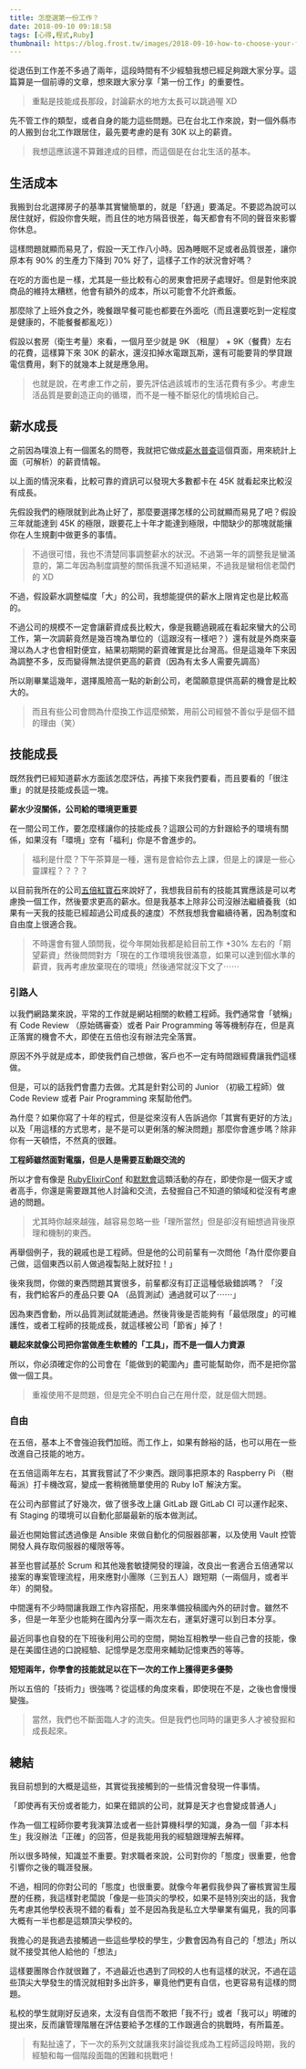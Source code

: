 ```yaml
---
title: 怎麼選第一份工作？
date: 2018-09-10 09:18:58
tags: [心得,程式,Ruby]
thumbnail: https://blog.frost.tw/images/2018-09-10-how-to-choose-your-first-job/thumbnail.jpg
---
```


從退伍到工作差不多過了兩年，這段時間有不少經驗我想已經足夠跟大家分享。這篇算是一個前導的文章，想來跟大家分享「第一份工作」的重要性。

> 重點是技能成長那段，討論薪水的地方太長可以跳過喔 XD

<!-- more -->

先不管工作的類型，或者自身的能力這些問題。已在台北工作來說，對一個外縣市的人搬到台北工作跟居住，最先要考慮的是有 30K 以上的薪資。

> 我想這應該還不算難達成的目標，而這個是在台北生活的基本。

## 生活成本

我搬到台北選擇房子的基準其實蠻簡單的，就是「舒適」要滿足。不要認為說可以居住就好，假設你會失眠，而且住的地方隔音很差，每天都會有不同的聲音來影響你休息。

這樣問題就顯而易見了，假設一天工作八小時。因為睡眠不足或者品質很差，讓你原本有 90% 的生產力下降到 70% 好了，這樣子工作的狀況會好嗎？

在吃的方面也是ㄧ樣，尤其是一些比較有心的房東會把房子處理好。但是對他來說商品的維持太糟糕，他會有額外的成本，所以可能會不允許煮飯。

那麼除了上班外食之外，晚餐跟早餐可能也都要在外面吃（而且還要吃到一定程度是健康的，不能餐餐都亂吃））

假設以套房（衛生考量）來看，一個月至少就是 9K （租屋） + 9K（餐費）左右的花費，這樣算下來 30K 的薪水，還沒扣掉水電跟瓦斯，還有可能要背的學貸跟電信費用，剩下的就幾本上就是應急用。

> 也就是說，在考慮工作之前，要先評估過該城市的生活花費有多少。考慮生活品質是要創造正向的循環，而不是一種不斷惡化的情境給自己。

## 薪水成長

之前因為噗浪上有一個匿名的問卷，我就把它做成[薪水普查](https://frost.tw/plurk-salary/)這個頁面，用來統計上面（可解析）的薪資情報。

以上面的情況來看，比較可靠的資訊可以發現大多數都卡在 45K 就看起來比較沒有成長。

先假設我們的極限就到此為止好了，那麼要選擇怎樣的公司就顯而易見了吧？假設三年就能達到 45K 的極限，跟要花上十年才能達到極限，中間缺少的那塊就能攘你在人生規劃中做更多的事情。

> 不過很可惜，我也不清楚同事調整薪水的狀況。不過第一年的調整我是蠻滿意的，第二年因為制度調整的關係我還不知道結果，不過我是蠻相信老闆們的 XD

不過，假設薪水調整幅度「大」的公司，我想能提供的薪水上限肯定也是比較高的。

不過公司的規模不一定會讓薪資成長比較大，像是我聽過親戚在看起來蠻大的公司工作，第一次調薪竟然是幾百塊為單位的（這跟沒有一樣吧？）還有就是外商來臺灣以為人才也會相對便宜，結果初期開的薪資確實是比台灣高。但是這幾年下來因為調整不多，反而變得無法提供更高的薪資（因為有太多人需要先調高）

所以剛畢業這幾年，選擇風險高一點的新創公司，老闆願意提供高薪的機會是比較大的。

> 而且有些公司會問為什麼換工作這麼頻繁，用前公司經營不善似乎是個不錯的理由（笑）

## 技能成長

既然我們已經知道薪水方面該怎麼評估，再接下來我們要看，而且要看的「很注重」的就是技能成長這一塊。

**薪水少沒關係，公司給的環境更重要**

在一間公司工作，要怎麼樣讓你的技能成長？這跟公司的方針跟給予的環境有關係，如果沒有「環境」空有「福利」你是不會進步的。

> 福利是什麼？下午茶算是一種，還有是會給你去上課，但是上的課是一些心靈課程？？？？

以目前我所在的公司[五倍紅寶石](https://5xruby.tw)來說好了，我想我目前有的技能其實應該是可以考慮換一個工作，然後要求更高的薪水。但是我基本上除非公司沒辦法繼續養我（如果有一天我的技能已經超過公司成長的速度）不然我想我會繼續待著，因為制度和自由度上很適合我。

> 不時還會有獵人頭問我，從今年開始我都是給目前工作 +30% 左右的「期望薪資」然後問問對方「現在的工作環境我很滿意，如果可以達到個水準的薪資，我再考慮放棄現在的環境」然後通常就沒下文了⋯⋯

### 引路人

以我們網路業來說，平常的工作就是網站相關的軟體工程師。我們通常會「號稱」有 Code Review （原始碼審查）或者 Pair Programming 等等機制存在，但是真正落實的機會不大，即使在五倍也沒有辦法完全落實。

原因不外乎就是成本，即使我們自己想做，客戶也不一定有時間跟經費讓我們這樣做。

但是，可以的話我們會盡力去做。尤其是針對公司的 Junior （初級工程師）做 Code Review 或者 Pair Programming 來幫助他們。

為什麼？如果你寫了十年的程式，但是從來沒有人告訴過你「其實有更好的方法」以及「用這樣的方式思考，是不是可以更俐落的解決問題」那麼你會進步嗎？除非你有一天頓悟，不然真的很難。

**工程師雖然面對電腦，但是人是需要互動跟交流的**

所以才會有像是 [RubyElixirConf](https://2018.rubyconf.tw/) 和[默默會](https://www.facebook.com/rubymokumokukai/)這類活動的存在，即使你是一個天才或者高手，你還是需要跟其他人討論和交流，去發掘自己不知道的領域和從沒有考慮過的問題。

> 尤其時你越來越強，越容易忽略一些「理所當然」但是卻沒有細想過背後原理和機制的東西。

再舉個例子，我的親戚也是工程師。但是他的公司前輩有一次問他「為什麼你要自己做，這個東西以前人做過複製貼上就好拉！」

後來我問，你做的東西問題其實很多，前輩都沒有訂正這種低級錯誤嗎？
「沒有，我們給客戶的產品只要 QA （品質測試）通過就可以了⋯⋯」

因為東西會動，所以品質測試就能通過。然後背後是否能夠有「最低限度」的可維護性，或者工程師的技能成長，就這樣被公司「節省」掉了！

**聽起來就像公司把你當做產生軟體的「工具」，而不是一個人力資源**

所以，你必須確定你的公司會在「能做到的範圍內」盡可能幫助你，而不是把你當做一個工具。

> 重複使用不是問題，但是完全不明白自己在用什麼，就是個大問題。

### 自由

在五倍，基本上不會強迫我們加班。而工作上，如果有餘裕的話，也可以用在一些改進自己技能的地方。

在五倍這兩年左右，其實我嘗試了不少東西。跟同事把原本的 Raspberry Pi （樹莓派）打卡機改寫，變成一套稍微簡單使用的 Ruby IoT 解決方案。

在公司內部嘗試了好幾次，做了很多改上讓 GitLab 跟 GitLab CI 可以運作起來、有 Staging 的環境可以自動化部屬最新的版本做測試。

最近也開始嘗試透過像是 Ansible 來做自動化的伺服器部署，以及使用 Vault 控管開發人員存取伺服器的權限等等。

甚至也嘗試基於 Scrum 和其他幾套敏捷開發的理論，改良出一套適合五倍通常以接案的專案管理流程，用來應對小團隊（三到五人）跟短期（一兩個月，或者半年）的開發。

中間還有不少時間讓我跟工作內容搭配，用來準備投稿國內外的研討會。雖然不多，但是一年至少也能夠在國內分享一兩次左右，運氣好還可以到日本分享。

最近同事也自發的在下班後利用公司的空間，開始互相教學一些自己會的技能，像是在美國住過的口說經驗、記憶學是怎麼用來輔助記憶東西的等等。

**短短兩年，你學會的技能就足以在下一次的工作上獲得更多優勢**

所以五倍的「技術力」很強嗎？從這樣的角度來看，即使現在不是，之後也會慢慢變強。

> 當然，我們也不斷面臨人才的流失。但是我們也同時的讓更多人才被發掘和成長起來。

## 總結

我目前想到的大概是這些，其實從我接觸到的一些情況會發現一件事情。

「即使再有天份或者能力，如果在錯誤的公司，就算是天才也會變成普通人」

作為一個工程師你要考我演算法或者一些計算機科學的知識，身為一個「非本科生」我沒辦法「正確」的回答，但是我能用我的經驗跟理解去解釋。

所以很多時候，知識並不重要。對求職者來說，公司對你的「態度」很重要，他會引響你之後的職涯發展。

不過，相同的你對公司的「態度」也很重要。就像今年暑假我參與了審核實習生履歷的任務，我這樣對老闆說「像是一些頂尖的學校，如果不是特別突出的話，我會先考慮其他學校表現不錯的看看」並不是因為我是私立大學畢業有偏見，我的同事大概有一半也都是這類頂尖學校的。

我擔心的是我過去接觸過一些這些學校的學生，少數會因為有自己的「想法」所以就不接受其他人給他的「想法」

這樣要團隊合作就很難了，不過最近也遇到了同校的人也有這樣的狀況，不過在這些頂尖大學發生的情況就相對多出許多，畢竟他們更有自信，也更容易有這樣的問題。

私校的學生就剛好反過來，太沒有自信而不敢把「我不行」或者「我可以」明確的提出來，反而讓管理階層在評估要給予怎樣的工作跟適合的挑戰時，有所篇差。

> 有點扯遠了，下一次的系列文就讓我來討論從我成為工程師這段時期，我的經驗和每一個階段面臨的困難和挑戰吧！